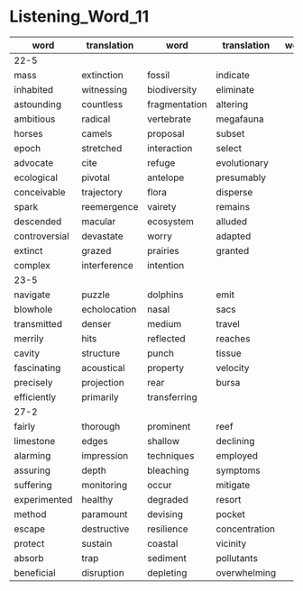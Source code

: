 # Listening_Word_11

| word          | translation                  | word            | translation                    | word             | translation                          | word               | translation              |
| ------------- | ---------------------------- | --------------- | ------------------------------ | ---------------- | ------------------------------------ | ------------------ | ------------------------ |
|22-5|
|mass|extinction|fossil|indicate|
|inhabited|witnessing|biodiversity|eliminate|
|astounding|countless|fragmentation|altering|
|ambitious|radical|vertebrate|megafauna|
|horses|camels|proposal|subset|
|epoch|stretched|interaction|select|
|advocate|cite|refuge|evolutionary|
|ecological|pivotal|antelope|presumably|
|conceivable|trajectory|flora|disperse|
|spark|reemergence|vairety|remains|
|descended|macular|ecosystem|alluded|
|controversial|devastate|worry|adapted|
|extinct|grazed|prairies|granted|
|complex|interference|intention|
|23-5|
|navigate|puzzle|dolphins|emit|
|blowhole|echolocation|nasal|sacs|
|transmitted|denser|medium|travel|
|merrily|hits|reflected|reaches|
|cavity|structure|punch|tissue|
|fascinating|acoustical|property|velocity|
|precisely|projection|rear|bursa|
|efficiently|primarily|transferring|
|27-2|
|fairly|thorough|prominent|reef|
|limestone|edges|shallow|declining|
|alarming|impression|techniques|employed|
|assuring|depth|bleaching|symptoms|
|suffering|monitoring|occur|mitigate|
|experimented|healthy|degraded|resort|
|method|paramount|devising|pocket|
|escape|destructive|resilience|concentration|
|protect|sustain|coastal|vicinity|
|absorb|trap|sediment|pollutants|
|beneficial|disruption|depleting|overwhelming|